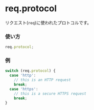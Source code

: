 # req.protocol
リクエスト(`req`)に使われたプロトコルです。

### 使い方
```javascript
req.protocol;
```

### 例

```js
switch (req.protocol) {
  case 'http':
    // this is an HTTP request
    break;
  case 'https':
    // this is a secure HTTPS request
    break;
}
```



<docmeta name="uniqueID" value="reqprotocol732076">
<docmeta name="displayName" value="req.protocol">

